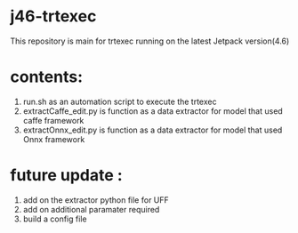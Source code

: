 # j46-trtexec
This repository is main for trtexec running on the latest Jetpack version(4.6)
# contents:
  1. run.sh as an automation script to execute the trtexec
  2. extractCaffe_edit.py is function as a data extractor for model that used caffe framework
  3. extractOnnx_edit.py is function as a data extractor for model that used Onnx framework
# future update :
  1. add on the extractor python file for UFF
  2. add on additional paramater required
  3. build a config file

